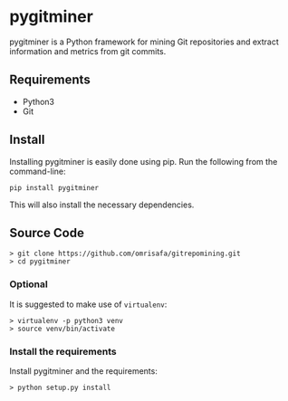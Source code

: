 
# pygitminer

pygitminer is a Python framework for mining Git repositories and extract information and metrics from git commits.


## Requirements

- Python3
- Git

## Install

Installing pygitminer is easily done using pip. 
Run the following from the command-line:

```
pip install pygitminer
```
This will also install the necessary dependencies.

## Source Code

```
> git clone https://github.com/omrisafa/gitrepomining.git
> cd pygitminer
```

### Optional

It is suggested to make use of `virtualenv`:

```
> virtualenv -p python3 venv
> source venv/bin/activate
```

### Install the requirements

Install pygitminer and the requirements:

```
> python setup.py install
```

